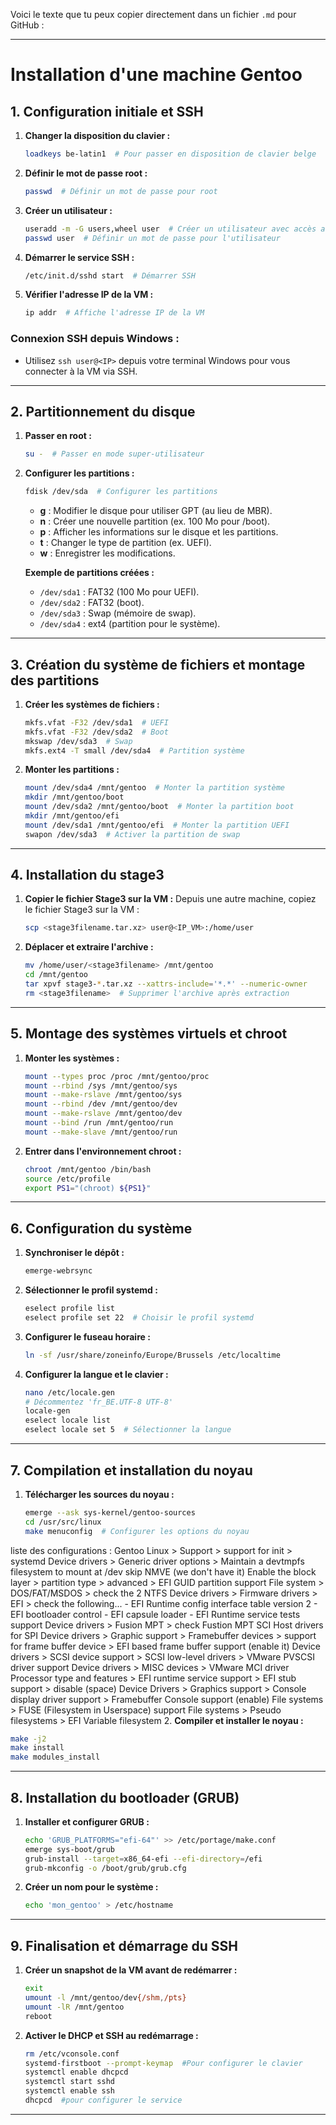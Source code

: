 Voici le texte que tu peux copier directement dans un fichier `.md` pour GitHub :

---

# **Installation d'une machine Gentoo**

## **1. Configuration initiale et SSH**

1. **Changer la disposition du clavier :**
   ```bash
   loadkeys be-latin1  # Pour passer en disposition de clavier belge
   ```
2. **Définir le mot de passe root :**
   ```bash
   passwd  # Définir un mot de passe pour root
   ```
3. **Créer un utilisateur :**
   ```bash
   useradd -m -G users,wheel user  # Créer un utilisateur avec accès aux groupes users et wheel
   passwd user  # Définir un mot de passe pour l'utilisateur
   ```
4. **Démarrer le service SSH :**
   ```bash
   /etc/init.d/sshd start  # Démarrer SSH
   ```
5. **Vérifier l'adresse IP de la VM :**
   ```bash
   ip addr  # Affiche l'adresse IP de la VM
   ```

### **Connexion SSH depuis Windows :**
- Utilisez `ssh user@<IP>` depuis votre terminal Windows pour vous connecter à la VM via SSH.

---

## **2. Partitionnement du disque**

1. **Passer en root :**
   ```bash
   su -  # Passer en mode super-utilisateur
   ```
2. **Configurer les partitions :**
   ```bash
   fdisk /dev/sda  # Configurer les partitions
   ```
   - **g** : Modifier le disque pour utiliser GPT (au lieu de MBR).
   - **n** : Créer une nouvelle partition (ex. 100 Mo pour /boot).
   - **p** : Afficher les informations sur le disque et les partitions.
   - **t** : Changer le type de partition (ex. UEFI).
   - **w** : Enregistrer les modifications.

   **Exemple de partitions créées :**
   - `/dev/sda1` : FAT32 (100 Mo pour UEFI).
   - `/dev/sda2` : FAT32 (boot).
   - `/dev/sda3` : Swap (mémoire de swap).
   - `/dev/sda4` : ext4 (partition pour le système).

---

## **3. Création du système de fichiers et montage des partitions**

1. **Créer les systèmes de fichiers :**
   ```bash
   mkfs.vfat -F32 /dev/sda1  # UEFI
   mkfs.vfat -F32 /dev/sda2  # Boot
   mkswap /dev/sda3  # Swap
   mkfs.ext4 -T small /dev/sda4  # Partition système
   ```
2. **Monter les partitions :**
   ```bash
   mount /dev/sda4 /mnt/gentoo  # Monter la partition système
   mkdir /mnt/gentoo/boot
   mount /dev/sda2 /mnt/gentoo/boot  # Monter la partition boot
   mkdir /mnt/gentoo/efi
   mount /dev/sda1 /mnt/gentoo/efi  # Monter la partition UEFI
   swapon /dev/sda3  # Activer la partition de swap
   ```

---

## **4. Installation du stage3**

1. **Copier le fichier Stage3 sur la VM :**
   Depuis une autre machine, copiez le fichier Stage3 sur la VM :
   ```bash
   scp <stage3filename.tar.xz> user@<IP_VM>:/home/user
   ```
2. **Déplacer et extraire l'archive :**
   ```bash
   mv /home/user/<stage3filename> /mnt/gentoo
   cd /mnt/gentoo
   tar xpvf stage3-*.tar.xz --xattrs-include='*.*' --numeric-owner
   rm <stage3filename>  # Supprimer l'archive après extraction
   ```

---

## **5. Montage des systèmes virtuels et chroot**

1. **Monter les systèmes :**
   ```bash
   mount --types proc /proc /mnt/gentoo/proc
   mount --rbind /sys /mnt/gentoo/sys
   mount --make-rslave /mnt/gentoo/sys
   mount --rbind /dev /mnt/gentoo/dev
   mount --make-rslave /mnt/gentoo/dev
   mount --bind /run /mnt/gentoo/run
   mount --make-slave /mnt/gentoo/run
   ```

2. **Entrer dans l'environnement chroot :**
   ```bash
   chroot /mnt/gentoo /bin/bash
   source /etc/profile
   export PS1="(chroot) ${PS1}"
   ```

---

## **6. Configuration du système**

1. **Synchroniser le dépôt :**
   ```bash
   emerge-webrsync
   ```
2. **Sélectionner le profil systemd :**
   ```bash
   eselect profile list
   eselect profile set 22  # Choisir le profil systemd
   ```

3. **Configurer le fuseau horaire :**
   ```bash
   ln -sf /usr/share/zoneinfo/Europe/Brussels /etc/localtime
   ```
4. **Configurer la langue et le clavier :**
   ```bash
   nano /etc/locale.gen
   # Décommentez 'fr_BE.UTF-8 UTF-8'
   locale-gen
   eselect locale list
   eselect locale set 5  # Sélectionner la langue
   ```

---

## **7. Compilation et installation du noyau**

1. **Télécharger les sources du noyau :**
   ```bash
   emerge --ask sys-kernel/gentoo-sources
   cd /usr/src/linux
   make menuconfig  # Configurer les options du noyau
   ```
liste des configurations :
    Gentoo Linux > Support > support for init > systemd
    Device drivers > Generic driver options > Maintain a devtmpfs filesystem to mount at /dev
    skip NMVE (we don't have it)
    Enable the block layer > partition type > advanced > EFI GUID partition support
    File system > DOS/FAT/MSDOS > check the 2 NTFS
    Device drivers > Firmware drivers > EFI > check the following... - EFI Runtime config interface table version 2 - EFI bootloader control - EFI capsule loader - EFI Runtime service tests support
    Device drivers > Fusion MPT > check Fustion MPT SCI Host drivers for SPI
    Device drivers > Graphic support > Framebuffer devices > support for frame buffer device > EFI based frame buffer support (enable it)
    Device drivers > SCSI device support > SCSI low-level drivers > VMware PVSCSI driver support
    Device drivers > MISC devices > VMware MCI driver
    Processor type and features > EFI runtime service support > EFI stub support > disable (space)
    Device Drivers > Graphics support > Console display driver support > Framebuffer Console support (enable)
    File systems > FUSE (Filesystem in Userspace) support
    File systems > Pseudo filesystems > EFI Variable filesystem
2. **Compiler et installer le noyau :**
   ```bash
   make -j2
   make install
   make modules_install
   ```
---

## **8. Installation du bootloader (GRUB)**

1. **Installer et configurer GRUB :**
   ```bash
   echo 'GRUB_PLATFORMS="efi-64"' >> /etc/portage/make.conf
   emerge sys-boot/grub
   grub-install --target=x86_64-efi --efi-directory=/efi
   grub-mkconfig -o /boot/grub/grub.cfg
   ```

2. **Créer un nom pour le système :**
   ```bash
   echo 'mon_gentoo' > /etc/hostname
   ```

---

## **9. Finalisation et démarrage du SSH**

1. **Créer un snapshot de la VM avant de redémarrer :**
   ```bash
   exit
   umount -l /mnt/gentoo/dev{/shm,/pts}
   umount -lR /mnt/gentoo
   reboot
   ```

2. **Activer le DHCP et SSH au redémarrage :**
   ```bash
   rm /etc/vconsole.conf   
   systemd-firstboot --prompt-keymap  #Pour configurer le clavier 
   systemctl enable dhcpcd
   systemctl start sshd
   systemctl enable ssh
   dhcpcd  #pour configurer le service
   ```



---
